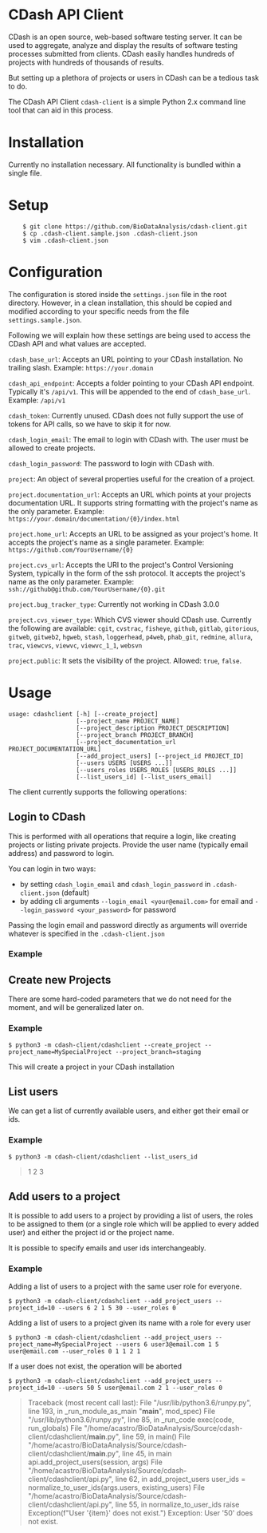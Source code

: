 # CDash API Client

CDash is an open source, web-based software testing server. It can be used to aggregate, analyze and display the results of software testing processes submitted from clients. CDash easily handles hundreds of projects with hundreds of thousands of results.

But setting up a plethora of projects or users in CDash can be a tedious task to do.

The CDash API Client `cdash-client` is a simple Python 2.x command line tool that can aid in this process.

# Installation

Currently no installation necessary. All functionality is bundled within a single file.

# Setup

```
    $ git clone https://github.com/BioDataAnalysis/cdash-client.git
    $ cp .cdash-client.sample.json .cdash-client.json
    $ vim .cdash-client.json
```

# Configuration

The configuration is stored inside the `settings.json` file in the root directory. However, in a clean installation, this should be copied and modified according to your specific needs from the file `settings.sample.json`.

Following we will explain how these settings are being used to access the CDash API and what values are accepted.

`cdash_base_url`: Accepts an URL pointing to your CDash installation. No trailing slash.
Example: `https://your.domain`

`cdash_api_endpoint`: Accepts a folder pointing to your CDash API endpoint. Typically it's `/api/v1`. This will be appended to the end of `cdash_base_url`.
Example: `/api/v1`

`cdash_token`: Currently unused. CDash does not fully support the use of tokens for API calls, so we have to skip it for now.

`cdash_login_email`: The email to login with CDash with. The user must be allowed to create projects.

`cdash_login_password`: The password to login with CDash with.

`project`: An object of several properties useful for the creation of a project.

`project.documentation_url`: Accepts an URL which points at your projects documentation URL. It supports string formatting with the project's name as the only parameter.
Example: `https://your.domain/documentation/{0}/index.html`

`project.home_url`: Accepts an URL to be assigned as your project's home. It accepts the project's name as a single parameter.
Example: `https://github.com/YourUsername/{0}`

`project.cvs_url`: Accepts the URI to the project's Control Versioning System, typically in the form of the ssh protocol. It accepts the project's name as the only parameter.
Example: `ssh://github@github.com/YourUsername/{0}.git`

`project.bug_tracker_type`: Currently not working in CDash 3.0.0

`project.cvs_viewer_type`: Which CVS viewer should CDash use. Currently the following are available: `cgit`, `cvstrac`, `fisheye`, `github`, `gitlab`, `gitorious`, `gitweb`, `gitweb2`, `hgweb`, `stash`, `loggerhead`, `p4web`, `phab_git`, `redmine`, `allura`, `trac`, `viewcvs`, `viewvc`, `viewvc_1_1`, `websvn`

`project.public`: It sets the visibility of the project. Allowed: `true`, `false`.

# Usage

```{python}
usage: cdashclient [-h] [--create_project]
                   [--project_name PROJECT_NAME]
                   [--project_description PROJECT_DESCRIPTION]
                   [--project_branch PROJECT_BRANCH]
                   [--project_documentation_url PROJECT_DOCUMENTATION_URL]
                   [--add_project_users] [--project_id PROJECT_ID]
                   [--users USERS [USERS ...]]
                   [--users_roles USERS_ROLES [USERS_ROLES ...]]
                   [--list_users_id] [--list_users_email]
```

The client currently supports the following operations:

## Login to CDash

This is performed with all operations that require a login, like creating projects or listing private projects.
Provide the user name (typically email address) and password to login.

You can login in two ways:
- by setting `cdash_login_email` and `cdash_login_password` in `.cdash-client.json` (default)
- by adding cli arguments `--login_email <your@email.com>` for email and `--login_password <your_password>` for password

Passing the login email and password directly as arguments will override whatever is
specified in the `.cdash-client.json`

### Example

## Create new Projects

There are some hard-coded parameters that we do not need for the moment, and will be generalized later on.

### Example

```
$ python3 -m cdash-client/cdashclient --create_project --project_name=MySpecialProject --project_branch=staging
```

This will create a project in your CDash installation

## List users

We can get a list of currently available users, and either get their email or ids.

### Example

```
$ python3 -m cdash-client/cdashclient --list_users_id
```

> 1 2 3

## Add users to a project

It is possible to add users to a project by providing a list of users, the roles to be assigned to them (or a single role which will be applied to every added user) and either the project id or the project name.

It is possible to specify emails and user ids interchangeably.

### Example

Adding a list of users to a project with the same user role for everyone.

```
$ python3 -m cdash-client/cdashclient --add_project_users --project_id=10 --users 6 2 1 5 30 --user_roles 0
```

Adding a list of users to a project given its name with a role for every user

```
$ python3 -m cdash-client/cdashclient --add_project_users --project_name=MySpecialProject --users 6 user3@email.com 1 5 user@email.com --user_roles 0 1 1 2 1
```

If a user does not exist, the operation will be aborted

```
$ python3 -m cdash-client/cdashclient --add_project_users --project_id=10 --users 50 5 user@email.com 2 1 --user_roles 0
```
> Traceback (most recent call last):
  File "/usr/lib/python3.6/runpy.py", line 193, in _run_module_as_main
    "__main__", mod_spec)
  File "/usr/lib/python3.6/runpy.py", line 85, in _run_code
    exec(code, run_globals)
  File "/home/acastro/BioDataAnalysis/Source/cdash-client/cdashclient/__main__.py", line 59, in <module>
    main()
  File "/home/acastro/BioDataAnalysis/Source/cdash-client/cdashclient/__main__.py", line 45, in main
    api.add_project_users(session, args)
  File "/home/acastro/BioDataAnalysis/Source/cdash-client/cdashclient/api.py", line 62, in add_project_users
    user_ids = normalize_to_user_ids(args.users, existing_users)
  File "/home/acastro/BioDataAnalysis/Source/cdash-client/cdashclient/api.py", line 55, in normalize_to_user_ids
    raise Exception(f"User '{item}' does not exist.")
Exception: User '50' does not exist.
